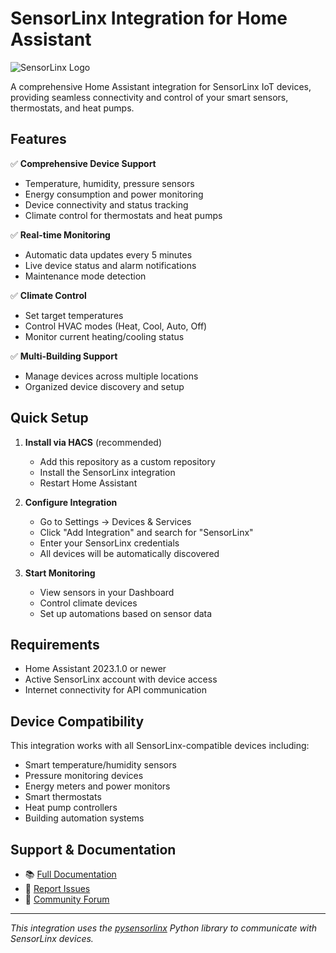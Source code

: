 # SensorLinx Integration for Home Assistant

![SensorLinx Logo](https://via.placeholder.com/150x50/0066cc/ffffff?text=SensorLinx)

A comprehensive Home Assistant integration for SensorLinx IoT devices, providing seamless connectivity and control of your smart sensors, thermostats, and heat pumps.

## Features

✅ **Comprehensive Device Support**
- Temperature, humidity, pressure sensors
- Energy consumption and power monitoring  
- Device connectivity and status tracking
- Climate control for thermostats and heat pumps

✅ **Real-time Monitoring**
- Automatic data updates every 5 minutes
- Live device status and alarm notifications
- Maintenance mode detection

✅ **Climate Control**
- Set target temperatures
- Control HVAC modes (Heat, Cool, Auto, Off)
- Monitor current heating/cooling status

✅ **Multi-Building Support**
- Manage devices across multiple locations
- Organized device discovery and setup

## Quick Setup

1. **Install via HACS** (recommended)
   - Add this repository as a custom repository
   - Install the SensorLinx integration
   - Restart Home Assistant

2. **Configure Integration**
   - Go to Settings → Devices & Services
   - Click "Add Integration" and search for "SensorLinx"
   - Enter your SensorLinx credentials
   - All devices will be automatically discovered

3. **Start Monitoring**
   - View sensors in your Dashboard
   - Control climate devices
   - Set up automations based on sensor data

## Requirements

- Home Assistant 2023.1.0 or newer
- Active SensorLinx account with device access
- Internet connectivity for API communication

## Device Compatibility

This integration works with all SensorLinx-compatible devices including:
- Smart temperature/humidity sensors
- Pressure monitoring devices
- Energy meters and power monitors
- Smart thermostats
- Heat pump controllers
- Building automation systems

## Support & Documentation

- 📚 [Full Documentation](https://github.com/your_username/hass_sensorlinx)
- 🐛 [Report Issues](https://github.com/your_username/hass_sensorlinx/issues)
- 💬 [Community Forum](https://community.home-assistant.io/)

---

*This integration uses the [pysensorlinx](https://pypi.org/project/pysensorlinx/) Python library to communicate with SensorLinx devices.*
